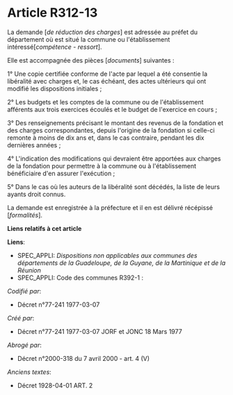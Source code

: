 # Article R312-13

La demande [*de réduction des charges*] est adressée au préfet du département où est situé la commune ou l'établissement
intéressé[*compétence - ressort*].

Elle est accompagnée des pièces [*documents*] suivantes :

1° Une copie certifiée conforme de l'acte par lequel a été consentie la libéralité avec charges et, le cas échéant, des actes
ultérieurs qui ont modifié les dispositions initiales ;

2° Les budgets et les comptes de la commune ou de l'établissement afférents aux trois exercices écoulés et le budget de
l'exercice en cours ;

3° Des renseignements précisant le montant des revenus de la fondation et des charges correspondantes, depuis l'origine de la
fondation si celle-ci remonte à moins de dix ans et, dans le cas contraire, pendant les dix dernières années ;

4° L'indication des modifications qui devraient être apportées aux charges de la fondation pour permettre à la commune ou à
l'établissement bénéficiaire d'en assurer l'exécution ;

5° Dans le cas où les auteurs de la libéralité sont décédés, la liste de leurs ayants droit connus.

La demande est enregistrée à la préfecture et il en est délivré récépissé [*formalités*].

**Liens relatifs à cet article**

**Liens**:

  - SPEC_APPLI: *Dispositions non applicables aux communes des départements de la Guadeloupe, de la Guyane, de la Martinique et de la Réunion*
  - SPEC_APPLI: Code des communes R392-1 :

_Codifié par_:

  - Décret n°77-241 1977-03-07

_Créé par_:

  - Décret n°77-241 1977-03-07 JORF et JONC 18 Mars 1977

_Abrogé par_:

  - Décret n°2000-318 du 7 avril 2000 - art. 4 (V)

_Anciens textes_:

  - Décret  1928-04-01 ART. 2
